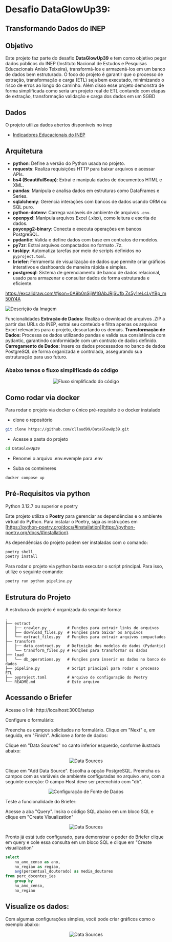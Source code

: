 # Desafio DataGlowUp39:

## Transformando Dados do INEP


## Objetivo

Este projeto faz parte do desafio **DataGlowUp39** e tem como objetivo pegar dados públicos do INEP (Instituto Nacional de Estudos e Pesquisas Educacionais Anísio Teixeira), transformá-los e armazená-los em um banco de dados bem estruturado. O foco do projeto é garantir que o processo de extração, transformação e carga (ETL) seja bem executado, minimizando o risco de erros ao longo do caminho.
Além disso esse projeto demonstra de forma simplificada como seria um projeto real de ETL contando com etapas de extração, transformação validação e carga dos dados em um SGBD

## Dados

O projeto utiliza dados abertos disponíveis no inep

- [Indicadores Educacionais do INEP](https://www.gov.br/inep/pt-br/acesso-a-informacao/dados-abertos/indicadores-educacionais)


## Arquitetura

- **python**: Define a versão do Python usada no projeto.  
- **requests**: Realiza requisições HTTP para baixar arquivos e acessar APIs.  
- **bs4 (BeautifulSoup)**: Extrai e manipula dados de documentos HTML e XML.  
- **pandas**: Manipula e analisa dados em estruturas como DataFrames e Series.  
- **sqlalchemy**: Gerencia interações com bancos de dados usando ORM ou SQL puro.  
- **python-dotenv**: Carrega variáveis de ambiente de arquivos `.env`.  
- **openpyxl**: Manipula arquivos Excel (.xlsx), como leitura e escrita de dados.  
- **psycopg2-binary**: Conecta e executa operações em bancos PostgreSQL.  
- **pydantic**: Valida e define dados com base em contratos de modelos.  
- **py7zr**: Extrai arquivos compactados no formato .7z.  
- **taskipy**: Automatiza tarefas por meio de scripts definidos no `pyproject.toml`.
- **briefer**: Ferramenta de visualização de dados que permite criar gráficos interativos e dashboards de maneira rápida e simples.  
- **postgresql**: Sistema de gerenciamento de banco de dados relacional, usado para armazenar e consultar dados de forma estruturada e eficiente.

https://excalidraw.com/#json=0A9b0nSjjW1GAbJRjSUfb,Zs5y1reLcLyYBp_m50iY4A

![Descrição da Imagem](pics/arquitetura.png)


Funcionalidades
**Extração de Dados:** Realiza o download de arquivos .ZIP a partir das URLs do INEP, extrai seu conteúdo e filtra apenas os arquivos Excel relevantes para o projeto, descartando os demais.
**Transformação de Dados:** Processa os dados utilizando pandas e valida sua consistência com pydantic, garantindo conformidade com um contrato de dados definido.
**Carregamento de Dados:** Insere os dados processados no banco de dados PostgreSQL de forma organizada e controlada, assegurando sua estruturação para uso futuro.

### Abaixo temos o fluxo simplificado do código 

<p align="center">
  <img src="pics/fluxo_codigo.png" alt="Fluxo simplificado do código" />
</p>

## Como rodar via docker

Para rodar o projeto via docker o único pré-requisito é o docker instalado


- clone o repositório
```bash
git clone https://github.com/cllaud99/DataGlowUp39.git
```

- Acesse a pasta do projeto

```bash
cd DataGlowUp39
```

- Renomei o arquivo .env.evemple para .env

- Suba os conteineres
```bash
docker compose up
```

## Pré-Requisitos via python

Python 3.12.7 ou superior e poetry

Este projeto utiliza o **Poetry** para gerenciar as dependências e o ambiente virtual do Python. Para instalar o Poetry, siga as instruções em [https://python-poetry.org/docs/#installation](https://python-poetry.org/docs/#installation).

As dependências do projeto podem ser instaladas com o comando:

```bash
poetry shell
poetry install
```

Para rodar o projeto via python basta executar o script principal. Para isso, utilize o seguinte comando:

```bash
poetry run python pipeline.py
```

## Estrutura do Projeto

A estrutura do projeto é organizada da seguinte forma:

```plaintext
.
├── extract
│   ├── crawler.py         # Funções para extrair links de arquivos
│   ├── download_files.py  # Funções para baixar os arquivos
│   └── extract_files.py   # Funções para extrair arquivos compactados
├── transform
│   ├── data_contract.py   # Definição dos modelos de dados (Pydantic)
│   └── transform_files.py # Funções para transformar os dados
├── load
│   └── db_operations.py   # Funções para inserir os dados no banco de dados
├── pipeline.py            # Script principal para rodar o processo ETL
├── pyproject.toml         # Arquivo de configuração do Poetry
└── README.md              # Este arquivo
```
## Acessando o Briefer

Acesse o link:
http://localhost:3000/setup

Configure o formulário:

Preencha os campos solicitados no formulário.
Clique em "Next" e, em seguida, em "Finish".
Adicione a fonte de dados:

Clique em "Data Sources" no canto inferior esquerdo, conforme ilustrado abaixo:
<p align="center"> <img src="pics/data_sources.png" alt="Data Sources" /> </p>
Clique em "Add Data Source".
Escolha a opção PostgreSQL.
Preencha os campos com as variáveis de ambiente configuradas no arquivo .env, com a seguinte exceção:
O campo Host deve ser preenchido com "db".
<p align="center"> <img src="pics/config.png" alt="Configuração de Fonte de Dados" /> </p>
Teste a funcionalidade do Briefer:

Acesse a aba "Query".
Insira o código SQL abaixo em um bloco SQL e clique em "Create Visualization"
<p align="center">
  <img src="pics/config.png" alt="Data Sources" />
</p>

Pronto já está tudo configurado, para demonstrar o poder do Briefer clique em query e cole essa consulta em um bloco SQL e clique em "Create visualization"

```sql
select
    nu_ano_censo as ano,
    no_regiao as regiao,
    avg(percentual_doutorado) as media_doutores
from perc_docentes_ies
    group by
    nu_ano_censo,
    no_regiao
```

## Visualize os dados:
Com algumas configurações simples, você pode criar gráficos como o exemplo abaixo:

<p align="center">
  <img src="pics/sample_briefer_graph.png" alt="Data Sources" />
</p>




